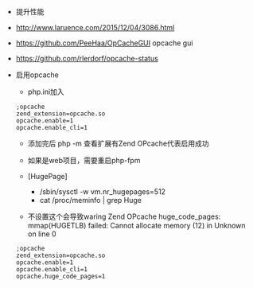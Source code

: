 * 提升性能
* http://www.laruence.com/2015/12/04/3086.html
* https://github.com/PeeHaa/OpCacheGUI opcache gui
* https://github.com/rlerdorf/opcache-status


* 启用opcache
    * php.ini加入
    ```
    ;opcache
    zend_extension=opcache.so
    opcache.enable=1
    opcache.enable_cli=1
    ```
    * 添加完后 php -m 查看扩展有Zend OPcache代表启用成功
    * 如果是web项目，需要重启php-fpm

    * [HugePage]
        * /sbin/sysctl -w vm.nr_hugepages=512
        * cat /proc/meminfo  | grep Huge
    * 不设置这个会导致waring  Zend OPcache huge_code_pages: mmap(HUGETLB) failed: Cannot allocate memory (12) in Unknown on line 0    
    ```
    ;opcache
    zend_extension=opcache.so
    opcache.enable=1
    opcache.enable_cli=1
    opcache.huge_code_pages=1
    ```